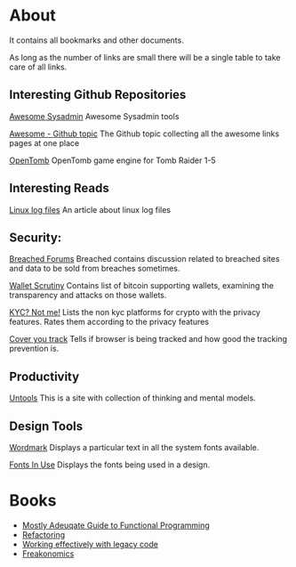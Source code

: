 # About
It contains all bookmarks and other documents.

As long as the number of links are small there will be a single table to take care of all links.

## Interesting Github Repositories

[Awesome Sysadmin](https://github.com/awesome-foss/awesome-sysadmin)
Awesome Sysadmin tools

[Awesome - Github topic](https://github.com/topics/awesome)
The Github topic collecting all the awesome links pages at one place

[OpenTomb](https://github.com/opentomb/OpenTomb)
OpenTomb game engine for Tomb Raider 1-5

## Interesting Reads

[Linux log files](https://www.cyberciti.biz/faq/linux-log-files-location-and-how-do-i-view-logs-files/)
An article about linux log files

## Security:

[Breached Forums](https://breached.to/)
Breached contains discussion related to breached sites and data to be sold from breaches sometimes.

[Wallet Scrutiny](https://walletscrutiny.com)
Contains list of bitcoin supporting wallets, examining the transparency and attacks on those wallets.

[KYC? Not me!](https://kycnot.me)
Lists the non kyc platforms for crypto with the privacy features. Rates them according to the privacy features

[Cover you track](https://coveryourtracks.eff.org)
Tells if browser is being tracked and how good the tracking prevention is.

## Productivity

[Untools](https://untools.co)
This is a site with collection of thinking and mental models.

## Design Tools

[Wordmark](https://wordmark.it/)
Displays a particular text in all the system fonts available.

[Fonts In Use](https://fontsinuse.com/)
Displays the fonts being used in a design.

# Books

- [Mostly Adeuqate Guide to Functional Programming](https://github.com/MostlyAdequate/mostly-adequate-guide)
- [Refactoring](https://www.goodreads.com/book/show/44936.Refactoring)
- [Working effectively with legacy code](https://www.goodreads.com/en/book/show/44919.Working_Effectively_with_Legacy_Code)
- [Freakonomics](https://www.goodreads.com/book/show/1202.Freakonomics)
